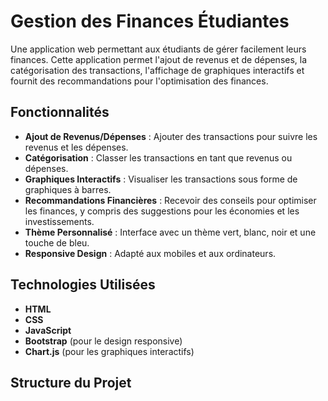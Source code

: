 # Gestion des Finances Étudiantes

Une application web permettant aux étudiants de gérer facilement leurs finances. Cette application permet l'ajout de revenus et de dépenses, la catégorisation des transactions, l'affichage de graphiques interactifs et fournit des recommandations pour l'optimisation des finances.

## Fonctionnalités

- **Ajout de Revenus/Dépenses** : Ajouter des transactions pour suivre les revenus et les dépenses.
- **Catégorisation** : Classer les transactions en tant que revenus ou dépenses.
- **Graphiques Interactifs** : Visualiser les transactions sous forme de graphiques à barres.
- **Recommandations Financières** : Recevoir des conseils pour optimiser les finances, y compris des suggestions pour les économies et les investissements.
- **Thème Personnalisé** : Interface avec un thème vert, blanc, noir et une touche de bleu.
- **Responsive Design** : Adapté aux mobiles et aux ordinateurs.

## Technologies Utilisées

- **HTML**
- **CSS**
- **JavaScript**
- **Bootstrap** (pour le design responsive)
- **Chart.js** (pour les graphiques interactifs)

## Structure du Projet

